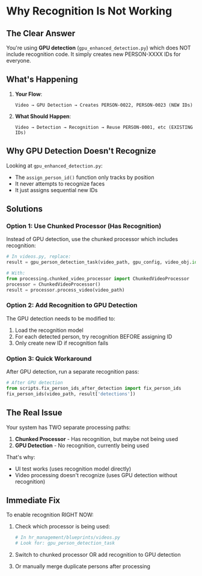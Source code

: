 # Why Recognition Is Not Working

## The Clear Answer

You're using **GPU detection** (`gpu_enhanced_detection.py`) which does NOT include recognition code. It simply creates new PERSON-XXXX IDs for everyone.

## What's Happening

1. **Your Flow**:
   ```
   Video → GPU Detection → Creates PERSON-0022, PERSON-0023 (NEW IDs)
   ```

2. **What Should Happen**:
   ```
   Video → Detection → Recognition → Reuse PERSON-0001, etc (EXISTING IDs)
   ```

## Why GPU Detection Doesn't Recognize

Looking at `gpu_enhanced_detection.py`:
- The `assign_person_id()` function only tracks by position
- It never attempts to recognize faces
- It just assigns sequential new IDs

## Solutions

### Option 1: Use Chunked Processor (Has Recognition)
Instead of GPU detection, use the chunked processor which includes recognition:
```python
# In videos.py, replace:
result = gpu_person_detection_task(video_path, gpu_config, video_obj.id, app)

# With:
from processing.chunked_video_processor import ChunkedVideoProcessor
processor = ChunkedVideoProcessor()
result = processor.process_video(video_path)
```

### Option 2: Add Recognition to GPU Detection
The GPU detection needs to be modified to:
1. Load the recognition model
2. For each detected person, try recognition BEFORE assigning ID
3. Only create new ID if recognition fails

### Option 3: Quick Workaround
After GPU detection, run a separate recognition pass:
```python
# After GPU detection
from scripts.fix_person_ids_after_detection import fix_person_ids
fix_person_ids(video_path, result['detections'])
```

## The Real Issue

Your system has TWO separate processing paths:
1. **Chunked Processor** - Has recognition, but maybe not being used
2. **GPU Detection** - No recognition, currently being used

That's why:
- UI test works (uses recognition model directly)
- Video processing doesn't recognize (uses GPU detection without recognition)

## Immediate Fix

To enable recognition RIGHT NOW:

1. Check which processor is being used:
   ```python
   # In hr_management/blueprints/videos.py
   # Look for: gpu_person_detection_task
   ```

2. Switch to chunked processor OR add recognition to GPU detection

3. Or manually merge duplicate persons after processing